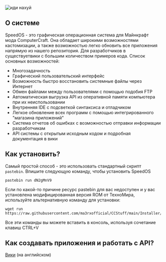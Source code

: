 ![иди нахуй](https://github.com/ma3rxofficial/ma3rxofficial/blob/main/2024-04-28_15.23.39.png)

## О системе

SpeedOS - это графическая операционная система для Майнкрафт мода ComputerCraft. Она обладает широкими возможностями кастомизации, а также возможностью легко обновить все приложения напрямую из нашего репозитория. Для разработчиков в существуетвики с большим количеством примеров кода. Список основных возможностей:

-  Многозадачность
-  Графический пользовательский интерфейс
-  Возможность быстро восстановить системные файлы через Интернет
-  Обмен файлами между пользователями с помощью подобия FTP
-  Автоматическая выгрузка API из оперативной памяти компьютера при их неиспользовании
-  Внутренняя IDE с подсветкой синтаксиса и отладчиком
-  Легкое обновление всех программ с помощью интегрированного "магазина приложений"
-  Система отчетов об ошибках с возможностью отправки информации разработчикам
-  API системы с открытым исходным кодом и подробная документация в вики

## Как установить?

Самый простой способ - это использовать стандартный скрипт `pastebin`. Впишите следующую команду, чтобы установить SpeedOS

	pastebin run dN2gMnV9

Если по какой-то причине ресурс pastebin для вас недоступен и у вас установлена модифицированная версия ROM от ТехноМира, используйте альтернативную команду для установки:

	wget run https://raw.githubusercontent.com/ma3rxofficial/CCStuff/main/Installer/Installer.lua

Все эти команды вы можете вставить в консоль, используя сочетание клавиш CTRL+V

## Как создавать приложения и работать с API?

[Вики](https://github.com/ma3rxofficial/ComputerCraft/wiki) (на английском)
